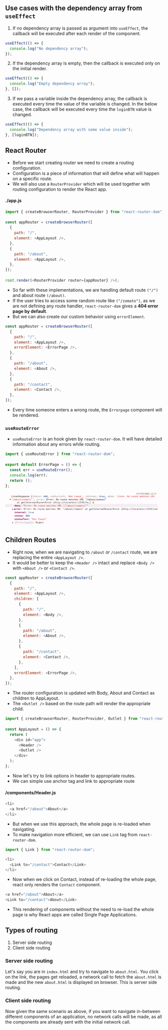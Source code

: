## Use cases with the dependency array from `useEffect`

1. If no dependency array is passed as argument into `useEffect`, the callback will be executed after each render of the component.

```javascript
useEffect(() => {
  console.log("No dependency array");
});
```

2. If the dependency array is empty, then the callback is executed only on the initial render.

```javascript
useEffect(() => {
  console.log("Empty dependency array");
}, []);
```

3. If we pass a variable inside the dependency array, the callback is executed every time the value of the variable is changed. In the below case, the callback will be executed every time the `loginBTN` value is changed.

```javascript
useEffect(() => {
  console.log("Dependency array with some value inside");
}, [loginBTN]);
```

## React Router

- Before we start creating router we need to create a routing configuration.
- Configuration is a piece of information that will define what will happen on a specific route.
- We will also use a `RouterProvider` which will be used together with routing configuration to render the React app.

#### ./app.js

```javascript
import { createBrowserRouter, RouterProvider } from "react-router-dom";

const appRouter = createBrowserRouter([
  {
    path: "/",
    element: <AppLayout />,
  },
  {
    path: "/about",
    element: <AppLayout />,
  },
]);

root.render(<RouterProvider router={appRouter} />);
```

- So far with these implementations, we are handling default route `("/")` and about route `(/about)`.
- If the user tries to access some random route like `("/zomato")`, as we are not defining any route handler, `react-router-dom` gives a **404 error page by default**.
- But we can also create our custom behavior using `errorElement`.

```javascript
const appRouter = createBrowserRouter([
  {
    path: "/",
    element: <AppLayout />,
    errorElement: <ErrorPage />,
  },
  {
    path: "/about",
    element: <About />,
  },
  {
    path: "/contact",
    element: <Contact />,
  },
]);
```

- Every time someone enters a wrong route, the `Errorpage` component will be rendered.

### `useRouteError`

- `useRouteError` is an hook given by `react-router-dom`. It will have detailed information about any errors while routing.

```javascript
import { useRouteError } from "react-router-dom";

export default ErrorPage = () => {
  const err = useRouteError();
  console.log(err);
  return ();
};
```

![Route Error](./Images/routeError.png)

## Children Routes

- Right now, when we are navigating to `/about` or `/contact` route, we are replacing the entire `<AppLayout />`.
- It would be better to keep the `<Header />` intact and replace `<Body />` with `<About />` or `<Contact />`.

```javascript
const appRouter = createBrowserRouter([
  {
    path: "/",
    element: <AppLayout />,
    children: [
      {
        path: "/",
        element: <Body />,
      },
      {
        path: "/about",
        element: <About />,
      },
      {
        path: "/contact",
        element: <Contact />,
      },
    ],
    errorElement: <ErrorPage />,
  },
]);
```

- The router configuration is updated with Body, About and Contact as children to AppLayout.
- The `<Outlet />` based on the route path will render the appropriate child.

```javascript
import { createBrowserRouter, RouterProvider, Outlet } from "react-router-dom";

const AppLayout = () => {
  return (
    <div id="app">
      <Header />
      <Outlet />
    </div>
  );
};
```

- Now let's try to link options in header to appropriate routes.
- We can simple use anchor tag and link to appropriate route

#### /components/Header.js

```javascript
<li>
  <a href="/about">About</a>
</li>
```

- But when we use this approach, the whole page is re-loaded when navigating.
- To make navigation more efficient, we can use `Link` tag from `react-router-dom`.

```javascript
import { Link } from "react-router-dom";
```

```javascript
<li>
  <Link to="/contact">Contact</Link>
</li>
```

- Now when we click on Contact, instead of re-loading the whole page, react only renders the `Contact` component.

```javascript
<a href="/about">About</a>
<Link to="/contact">About</Link>
```

- This rendering of components without the need to re-load the whole page is why React apps are called Single Page Applications.

## Types of routing

1. Server side routing
2. Client side routing

### Server side routing

Let's say you are in `index.html` and try to navigate to `about.html`. You click on the link, the pages get reloaded, a network call to fetch the `about.html` is made and the new `about.html` is displayed on browser. This is server side routing.

### Client side routing

Now given the same scenario as above, if you want to navigate in-between different components of an application, no network calls will be made, as all the components are already sent with the initial network call.
